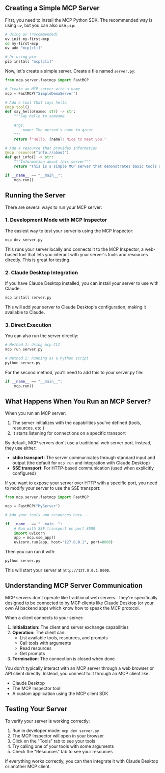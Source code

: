 ## Creating a Simple MCP Server

First, you need to install the MCP Python SDK. The recommended way is using `uv`, but you can also use `pip`:

```bash
# Using uv (recommended)
uv init my-first-mcp
cd my-first-mcp
uv add "mcp[cli]"

# Or using pip
pip install "mcp[cli]"
```

Now, let's create a simple server. Create a file named `server.py`:

```python
from mcp.server.fastmcp import FastMCP

# Create an MCP server with a name
mcp = FastMCP("SimpleDemoServer")

# Add a tool that says hello
@mcp.tool()
def say_hello(name: str) -> str:
    """Say hello to someone
    
    Args:
        name: The person's name to greet
    """
    return f"Hello, {name}! Nice to meet you."

# Add a resource that provides information
@mcp.resource("info://about")
def get_info() -> str:
    """Information about this server"""
    return "This is a simple MCP server that demonstrates basic tools and resources."

if __name__ == "__main__":
    mcp.run()
```

## Running the Server

There are several ways to run your MCP server:

### 1. Development Mode with MCP Inspector

The easiest way to test your server is using the MCP Inspector:

```bash
mcp dev server.py
```

This runs your server locally and connects it to the MCP Inspector, a web-based tool that lets you interact with your server's tools and resources directly. This is great for testing.

### 2. Claude Desktop Integration

If you have Claude Desktop installed, you can install your server to use with Claude:

```bash
mcp install server.py
```

This will add your server to Claude Desktop's configuration, making it available to Claude.

### 3. Direct Execution

You can also run the server directly:

```bash
# Method 1: Using mcp CLI
mcp run server.py

# Method 2: Running as a Python script
python server.py
```

For the second method, you'll need to add this to your server.py file:

```python
if __name__ == "__main__":
    mcp.run()
```

## What Happens When You Run an MCP Server?

When you run an MCP server:

1. The server initializes with the capabilities you've defined (tools, resources, etc.)
2. It starts listening for connections on a specific transport

By default, MCP servers don't use a traditional web server port. Instead, they use either:

- **stdio transport**: The server communicates through standard input and output (the default for `mcp run` and integration with Claude Desktop)
- **SSE transport**: For HTTP-based communication (used when explicitly configured)

If you want to expose your server over HTTP with a specific port, you need to modify your server to use the SSE transport:

```python
from mcp.server.fastmcp import FastMCP

mcp = FastMCP("MyServer")

# Add your tools and resources here...

if __name__ == "__main__":
    # Run with SSE transport on port 8000
    import uvicorn
    app = mcp.sse_app()
    uvicorn.run(app, host="127.0.0.1", port=8000)
```

Then you can run it with:

```bash
python server.py
```

This will start your server at `http://127.0.0.1:8000`.

## Understanding MCP Server Communication

MCP servers don't operate like traditional web servers. They're specifically designed to be connected to by MCP clients like Claude Desktop (or your own AI backend app) which know how to speak the MCP protocol.

When a client connects to your server:

1. **Initialization**: The client and server exchange capabilities
2. **Operation**: The client can:
   - List available tools, resources, and prompts
   - Call tools with arguments
   - Read resources
   - Get prompts
3. **Termination**: The connection is closed when done

You don't typically interact with an MCP server through a web browser or API client directly. Instead, you connect to it through an MCP client like:

- Claude Desktop
- The MCP Inspector tool
- A custom application using the MCP client SDK

## Testing Your Server

To verify your server is working correctly:

1. Run in developer mode: `mcp dev server.py`
2. The MCP Inspector will open in your browser
3. Click on the "Tools" tab to see your tools
4. Try calling one of your tools with some arguments
5. Check the "Resources" tab to see your resources

If everything works correctly, you can then integrate it with Claude Desktop or another MCP client.